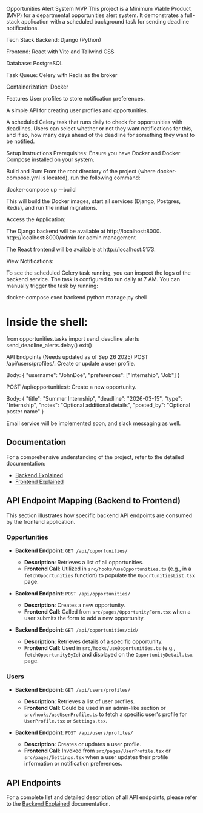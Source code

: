 Opportunities Alert System MVP
This project is a Minimum Viable Product (MVP) for a departmental opportunities alert system. It demonstrates a full-stack application with a scheduled background task for sending deadline notifications.

Tech Stack
Backend: Django (Python)

Frontend: React with Vite and Tailwind CSS

Database: PostgreSQL

Task Queue: Celery with Redis as the broker

Containerization: Docker

Features
User profiles to store notification preferences.

A simple API for creating user profiles and opportunities.

A scheduled Celery task that runs daily to check for opportunities with deadlines. Users can select whether or not they want notifications for this, and if so, how many days ahead of the deadline for something they want to be notified. 

Setup Instructions
Prerequisites: Ensure you have Docker and Docker Compose installed on your system.

Build and Run: From the root directory of the project (where docker-compose.yml is located), run the following command:

docker-compose up --build

This will build the Docker images, start all services (Django, Postgres, Redis), and run the initial migrations.

Access the Application:

The Django backend will be available at http://localhost:8000.
http://localhost:8000/admin for admin management

The React frontend will be available at http://localhost:5173.

View Notifications:

To see the scheduled Celery task running, you can inspect the logs of the backend service. The task is configured to run daily at 7 AM. You can manually trigger the task by running:

docker-compose exec backend python manage.py shell
# Inside the shell:
from opportunities.tasks import send_deadline_alerts
send_deadline_alerts.delay()
exit()

API Endpoints (Needs updated as of Sep 26 2025)
POST /api/users/profiles/: Create or update a user profile.

Body: { "username": "JohnDoe", "preferences": ["Internship", "Job"] }

POST /api/opportunities/: Create a new opportunity.

Body: { "title": "Summer Internship", "deadline": "2026-03-15", "type": "Internship", "notes": "Optional additional details", "posted_by": "Optional poster name" }

Email service will be implemented soon, and slack messaging as well.

## Documentation

For a comprehensive understanding of the project, refer to the detailed documentation:

- [Backend Explained](backend/documentation/backend_explained_Sep26_2025.md)
- [Frontend Explained](frontend/documentation/frontend_explained_Sep26_2025.md)

## API Endpoint Mapping (Backend to Frontend)

This section illustrates how specific backend API endpoints are consumed by the frontend application.

### Opportunities

-   **Backend Endpoint**: `GET /api/opportunities/`
    -   **Description**: Retrieves a list of all opportunities.
    -   **Frontend Call**: Utilized in `src/hooks/useOpportunities.ts` (e.g., in a `fetchOpportunities` function) to populate the `OpportunitiesList.tsx` page.

-   **Backend Endpoint**: `POST /api/opportunities/`
    -   **Description**: Creates a new opportunity.
    -   **Frontend Call**: Called from `src/pages/OpportunityForm.tsx` when a user submits the form to add a new opportunity.

-   **Backend Endpoint**: `GET /api/opportunities/:id/`
    -   **Description**: Retrieves details of a specific opportunity.
    -   **Frontend Call**: Used in `src/hooks/useOpportunities.ts` (e.g., `fetchOpportunityById`) and displayed on the `OpportunityDetail.tsx` page.

### Users

-   **Backend Endpoint**: `GET /api/users/profiles/`
    -   **Description**: Retrieves a list of user profiles.
    -   **Frontend Call**: Could be used in an admin-like section or `src/hooks/useUserProfile.ts` to fetch a specific user's profile for `UserProfile.tsx` or `Settings.tsx`.

-   **Backend Endpoint**: `POST /api/users/profiles/`
    -   **Description**: Creates or updates a user profile.
    -   **Frontend Call**: Invoked from `src/pages/UserProfile.tsx` or `src/pages/Settings.tsx` when a user updates their profile information or notification preferences.

## API Endpoints

For a complete list and detailed description of all API endpoints, please refer to the [Backend Explained](backend/documentation/backend_explained_Sep26_2025.md) documentation.
